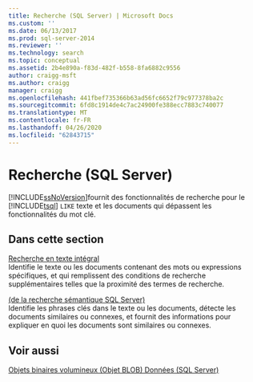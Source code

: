 ```yaml
---
title: Recherche (SQL Server) | Microsoft Docs
ms.custom: ''
ms.date: 06/13/2017
ms.prod: sql-server-2014
ms.reviewer: ''
ms.technology: search
ms.topic: conceptual
ms.assetid: 2b4e890a-f83d-482f-b558-8fa6882c9556
author: craigg-msft
ms.author: craigg
manager: craigg
ms.openlocfilehash: 441fbef735366b63ad56fc6652f79c977378ba2c
ms.sourcegitcommit: 6fd8c1914de4c7ac24900fe388ecc7883c740077
ms.translationtype: MT
ms.contentlocale: fr-FR
ms.lasthandoff: 04/26/2020
ms.locfileid: "62843715"
---
```

# <a name="search-sql-server"></a>Recherche (SQL Server)
  [!INCLUDE[ssNoVersion](../includes/ssnoversion-md.md)]fournit des fonctionnalités de recherche pour le [!INCLUDE[tsql](../includes/tsql-md.md)] `LIKE` texte et les documents qui dépassent les fonctionnalités du mot clé.  
  
## <a name="in-this-section"></a>Dans cette section  
 [Recherche en texte intégral](../relational-databases/search/full-text-search.md)  
 Identifie le texte ou les documents contenant des mots ou expressions spécifiques, et qui remplissent des conditions de recherche supplémentaires telles que la proximité des termes de recherche.  
  
 [&#40;de la recherche sémantique SQL Server&#41;](../relational-databases/search/semantic-search-sql-server.md)  
 Identifie les phrases clés dans le texte ou les documents, détecte les documents similaires ou connexes, et fournit des informations pour expliquer en quoi les documents sont similaires ou connexes.  
  
## <a name="see-also"></a>Voir aussi  
 [Objets binaires volumineux &#40;Objet BLOB&#41; Données &#40;SQL Server&#41;](../relational-databases/blob/binary-large-object-blob-data-sql-server.md)  
  
  
